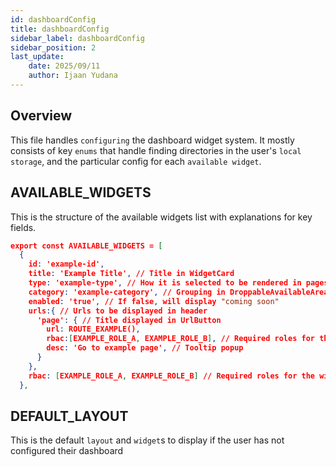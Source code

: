 ```yaml
---
id: dashboardConfig
title: dashboardConfig
sidebar_label: dashboardConfig
sidebar_position: 2
last_update:
    date: 2025/09/11
    author: Ijaan Yudana
---
```


## Overview

This file handles `configuring` the dashboard widget system. It mostly consists of key `enums` that handle finding directories in the user's `local storage`, and the particular config for each `available widget`.

## AVAILABLE_WIDGETS
This is the structure of the available widgets list with explanations for key fields.
```json
export const AVAILABLE_WIDGETS = [
  { 
    id: 'example-id', 
    title: 'Example Title', // Title in WidgetCard
    type: 'example-type', // How it is selected to be rendered in pages/index
    category: 'example-category', // Grouping in DroppableAvailableArea
    enabled: 'true', // If false, will display "coming soon"
    urls:{ // Urls to be displayed in header
      'page': { // Title displayed in UrlButton 
        url: ROUTE_EXAMPLE(), 
        rbac:[EXAMPLE_ROLE_A, EXAMPLE_ROLE_B], // Required roles for the UrlButton to be visible to the user
        desc: 'Go to example page', // Tooltip popup 
      }
    },
    rbac: [EXAMPLE_ROLE_A, EXAMPLE_ROLE_B] // Required roles for the widget to be visible to the user
  },
```

## DEFAULT_LAYOUT
This is the default `layout` and `widget`s to display if the user has not configured their dashboard